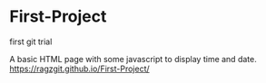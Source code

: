 # First-Project
first git trial

A basic HTML page with some javascript to display time and date.
https://ragzgit.github.io/First-Project/
